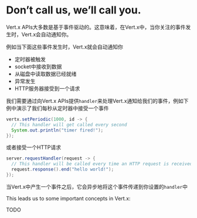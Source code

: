 # Don’t call us, we’ll call you.

Vert.x APIs大多数是基于事件驱动的。这意味着，在Vert.x中，当你关注的事件发生时，Vert.x会自动通知你。

例如当下面这些事件发生时，Vert.x就会自动通知你
* 定时器被触发
* socket中接收到数据
* 从磁盘中读取数据已经就绪
* 异常发生
* HTTP服务器接受到一个请求

我们需要通过向Vert.x APIs提供`handler`来处理Vert.x通知给我们的事件，例如下例中演示了我们每秒从定时器中接受一个事件
```java
vertx.setPeriodic(1000, id -> {
  // This handler will get called every second
  System.out.println("timer fired!");
});
```
或者接受一个HTTP请求
```java
server.requestHandler(request -> {
  // This handler will be called every time an HTTP request is received at the server
  request.response().end("hello world!");
});
```
当Vert.x中产生一个事件之后，它会异步地将这个事件传递到你设置的`handler`中

This leads us to some important concepts in Vert.x:

TODO

